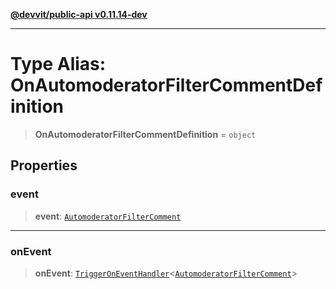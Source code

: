 [**@devvit/public-api v0.11.14-dev**](../README.md)

---

# Type Alias: OnAutomoderatorFilterCommentDefinition

> **OnAutomoderatorFilterCommentDefinition** = `object`

## Properties

<a id="event"></a>

### event

> **event**: [`AutomoderatorFilterComment`](AutomoderatorFilterComment.md)

---

<a id="onevent"></a>

### onEvent

> **onEvent**: [`TriggerOnEventHandler`](TriggerOnEventHandler.md)\<[`AutomoderatorFilterComment`](../@devvit/namespaces/EventTypes/interfaces/AutomoderatorFilterComment.md)\>
